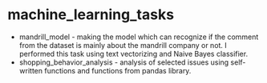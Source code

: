 ﻿# machine_learning_tasks

- mandrill_model - making the model which can recognize if the comment from the dataset is mainly about the mandrill company or not. I performed this task using text vectorizing and Naive Bayes classifier.
- shopping_behavior_analysis - analysis of selected issues using self-written functions and functions from pandas library.

